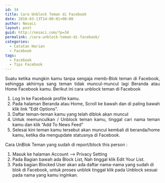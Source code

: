 ```yaml
---
id: 34
title: Cara Unblock Teman di Facebook
date: 2010-03-13T14:00:01+00:00
author: Nesaci
layout: post
guid: http://nesaci.com/?p=34
permalink: /cara-unblock-teman-di-facebook/
categories:
  - Catatan Harian
  - Facebook
tags:
  - Facebook
  - Tips Facebook
---
```

<p style="text-align: justify;">
  Suatu ketika mungkin kamu tanpa sengaja memb-Blok teman di Facebook, sehingga akhirnya sang teman tidak muncul-muncul lagi Beranda atau Home Facebook kamu. Berikut ini cara unblock teman di Facebook
</p>

<ol style="text-align: justify;">
  <li>
    Log In ke Facebook profile kamu.
  </li>
  <li>
    Pada halaman Beranda atau Home, Scroll ke bawah dan di paling bawah klik link &#8220;Edit Options&#8221;.
  </li>
  <li>
    Daftar teman-teman kamu yang telah diblok akan muncul
  </li>
  <li>
    Untuk memunculkan / Unblock teman kamu, tinggal cari nama teman kamu dan klik &#8220;Add To News Feed&#8221;
  </li>
  <li>
    Selesai kini teman kamu tersebut akan muncul kembali di beranda/home kamu, ketika dia mengupdate statusnya di Facebook.
  </li>
</ol>

Cara UnBlok Teman yang sudah di report/block this person :

  1. Masuk ke halaman Account &#8211;> Privacy Setting
  2. Pada Bagian bawah ada Block List, Nah tinggal klik Edit Your List.
  3. Pada bagian Blocked User akan ada daftar nama-nama yang sudah di blok di Facebook, untuk proses unblok tinggal klik pada Unblock sesuai pada nama yang kamu inginkan.